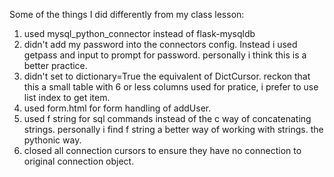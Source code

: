 Some of the things I did differently from my class lesson:
1. used mysql_python_connector instead of flask-mysqldb
2. didn't add my password into the connectors config. Instead i used getpass and input to prompt for password. personally i think this is a better practice.
3. didn't set to dictionary=True the equivalent of DictCursor. reckon that this a small table with 6 or less columns used for pratice, i prefer to use list index to get item.
4. used form.html for form handling of addUser.
5. used f string for sql commands instead of the c way of concatenating strings. personally i find f string a better way of working with strings. the pythonic way.
5. closed all connection cursors to ensure they have no connection to original connection object.

